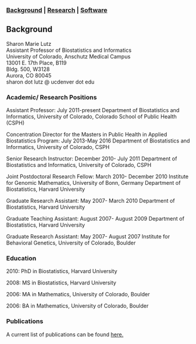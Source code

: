 ### [Background](https://SharonLutz.github.io)  | [Research](https://SharonLutz.github.io/research) | [Software](https://SharonLutz.github.io/software)

## Background

Sharon Marie Lutz  
Assistant Professor of Biostatistics and Informatics  
University of Colorado, Anschutz Medical Campus  
13001 E. 17th Place, B119  
Bldg. 500, W3128  
Aurora, CO 80045 <br>
sharon dot lutz @ ucdenver dot edu

### Academic/ Research Positions
Assistant Professor: July 2011-present
Department of Biostatistics and Informatics, University of Colorado, Colorado School of Public Health (CSPH)

Concentration Director for the Masters in Public Health in Applied Biostatistics Program: July 2013-May 2016
Department of Biostatistics and Informatics, University of Colorado, CSPH

Senior Research Instructor: December 2010- July 2011
Department of Biostatistics and Informatics, University of Colorado, CSPH

Joint Postdoctoral Research Fellow: March 2010- December 2010
Institute for Genomic Mathematics, University of Bonn, Germany
Department of Biostatistics, Harvard University

Graduate Research Assistant: May 2007- March 2010
Department of Biostatistics, Harvard University 

Graduate Teaching Assistant: August 2007- August 2009
Department of Biostatistics, Harvard University 

Graduate Research Assistant: May 2007- August 2007
Institute for Behavioral Genetics, University of Colorado, Boulder

### Education
2010: PhD in Biostatistics, Harvard University

2008: MS in Biostatistics, Harvard University

2006: MA in Mathematics, University of Colorado, Boulder

2006: BA in Mathematics, University of Colorado, Boulder

### Publications
A current list of publications can be found [here.](https://www.researchgate.net/profile/Sharon_Lutz2)
